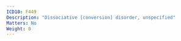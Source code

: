 ```yaml
---
ICD10: F449
Description: "Dissociative [conversion] disorder, unspecified"
Matters: No
Weight: 0
---
```

